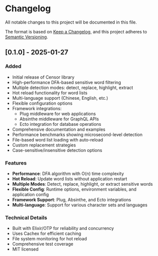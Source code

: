 # Changelog

All notable changes to this project will be documented in this file.

The format is based on [Keep a Changelog](https://keepachangelog.com/en/1.0.0/),
and this project adheres to [Semantic Versioning](https://semver.org/spec/v2.0.0.html).

## [0.1.0] - 2025-01-27

### Added
- Initial release of Censor library
- High-performance DFA-based sensitive word filtering
- Multiple detection modes: detect, replace, highlight, extract
- Hot reload functionality for word lists
- Multi-language support (Chinese, English, etc.)
- Flexible configuration options
- Framework integrations:
  - Plug middleware for web applications
  - Absinthe middleware for GraphQL APIs
  - Ecto integration for database operations
- Comprehensive documentation and examples
- Performance benchmarks showing microsecond-level detection
- File-based word list loading with auto-reload
- Custom replacement strategies
- Case-sensitive/insensitive detection options

### Features
- **Performance**: DFA algorithm with O(n) time complexity
- **Hot Reload**: Update word lists without application restart
- **Multiple Modes**: Detect, replace, highlight, or extract sensitive words
- **Flexible Config**: Runtime options, environment variables, and application config
- **Framework Support**: Plug, Absinthe, and Ecto integrations
- **Multi-language**: Support for various character sets and languages

### Technical Details
- Built with Elixir/OTP for reliability and concurrency
- Uses Cachex for efficient caching
- File system monitoring for hot reload
- Comprehensive test coverage
- MIT licensed
